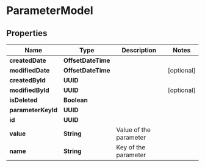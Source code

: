 

# ParameterModel


## Properties

| Name | Type | Description | Notes |
|------------ | ------------- | ------------- | -------------|
|**createdDate** | **OffsetDateTime** |  |  |
|**modifiedDate** | **OffsetDateTime** |  |  [optional] |
|**createdById** | **UUID** |  |  |
|**modifiedById** | **UUID** |  |  [optional] |
|**isDeleted** | **Boolean** |  |  |
|**parameterKeyId** | **UUID** |  |  |
|**id** | **UUID** |  |  |
|**value** | **String** | Value of the parameter |  |
|**name** | **String** | Key of the parameter |  |



